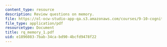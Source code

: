 ```yaml
---
content_type: resource
description: Review questions on memory.
file: https://ol-ocw-studio-app-qa.s3.amazonaws.com/courses/9-10-cognitive-neuroscience-spring-2006/e18960837bab34cabd904bcfd9478f22_rq_memory_1.pdf
file_type: application/pdf
resourcetype: Document
title: rq_memory_1.pdf
uid: e1896083-7bab-34ca-bd90-4bcfd9478f22
---
```

